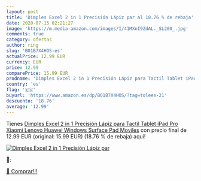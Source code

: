 ```yaml
---
layout: post
title: 'Dimples Excel 2 in 1 Precisión Lápiz par al 18.76 % de rebaja'
date: 2020-07-15 02:21:27
image: 'https://m.media-amazon.com/images/I/41MXnI9ZdAL._SL200_.jpg'
comments: true
category: ofertas
author: ring
slug: 'B01B7X4HOS-es'
actualPrice: 12.99 EUR
currency: EUR
price: 12.99
comparePrice: 15.99 EUR
prodname: 'Dimples Excel 2 in 1 Precisión Lápiz para Tactil Tablet iPad Pro Xiaomi Lenovo Huawei Windows Surface Pad Moviles'
country: 'es'
flag: '🇪🇸'
buyurl: 'https://www.amazon.es/dp/B01B7X4HOS/?tag=tolees-21'
descuento: '18.76'
average: '12.99'
---
```


Tienes [Dimples Excel 2 in 1 Precisión Lápiz para Tactil Tablet iPad Pro Xiaomi Lenovo Huawei Windows Surface Pad Moviles](https://www.amazon.es/dp/B01B7X4HOS/?tag=tolees-21) con precio final de  12.99 EUR (original: 15.99 EUR) (18.76 %  de rebaja) aqui!

[![Dimples Excel 2 in 1 Precisión Lápiz par](https://m.media-amazon.com/images/I/41MXnI9ZdAL._SL200_.jpg)](https://www.amazon.es/dp/B01B7X4HOS/?tag=tolees-21)

🔎:


[🛒 Comprar!!!](https://www.amazon.es/dp/B01B7X4HOS/?tag=tolees-21)
